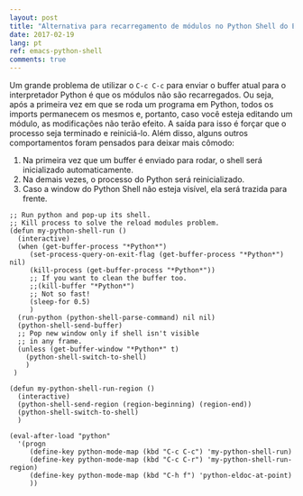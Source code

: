 ```yaml
---
layout: post
title: "Alternativa para recarregamento de módulos no Python Shell do Emacs"
date: 2017-02-19
lang: pt
ref: emacs-python-shell
comments: true
---
```


Um grande problema de utilizar o ```C-c C-c``` para enviar o buffer atual para o interpretador Python é que os módulos não são recarregados. Ou seja, após a primeira vez em que se roda um programa em Python, todos os imports permanecem os mesmos e, portanto, caso você esteja editando um módulo, as modificações não terão efeito. A saída para isso é forçar que o processo seja terminado e reiniciá-lo. Além disso, alguns outros comportamentos foram pensados para deixar mais cômodo:

1. Na primeira vez que um buffer é enviado para rodar, o shell será inicializado automaticamente.
2. Na demais vezes, o processo do Python será reinicializado.
3. Caso a window do Python Shell não esteja visível, ela será trazida para frente.

```elisp
;; Run python and pop-up its shell.
;; Kill process to solve the reload modules problem.
(defun my-python-shell-run ()
  (interactive)
  (when (get-buffer-process "*Python*")
     (set-process-query-on-exit-flag (get-buffer-process "*Python*") nil)
     (kill-process (get-buffer-process "*Python*"))
     ;; If you want to clean the buffer too.
     ;;(kill-buffer "*Python*")
     ;; Not so fast!
     (sleep-for 0.5)
     )
  (run-python (python-shell-parse-command) nil nil)
  (python-shell-send-buffer)
  ;; Pop new window only if shell isn't visible
  ;; in any frame.
  (unless (get-buffer-window "*Python*" t) 
    (python-shell-switch-to-shell)
    )
 )

(defun my-python-shell-run-region ()
  (interactive)
  (python-shell-send-region (region-beginning) (region-end))
  (python-shell-switch-to-shell)
  )

(eval-after-load "python"
  '(progn
     (define-key python-mode-map (kbd "C-c C-c") 'my-python-shell-run)
     (define-key python-mode-map (kbd "C-c C-r") 'my-python-shell-run-region)
     (define-key python-mode-map (kbd "C-h f") 'python-eldoc-at-point)
     ))

```
